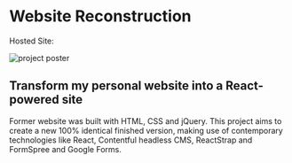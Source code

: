 # Website Reconstruction

Hosted Site: 

<img src="src/public/images/projects/code-sector.png" alt="project poster">

## Transform my personal website into a React-powered site

Former website was built with HTML, CSS and jQuery. This project aims to create a new 100% identical finished version, making use of contemporary technologies like React, Contentful headless CMS, ReactStrap and FormSpree and Google Forms.